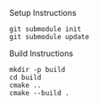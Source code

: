 Setup Instructions
```
git submodule init
git submodule update
```

Build Instructions
```
mkdir -p build
cd build
cmake ..
cmake --build .
```
